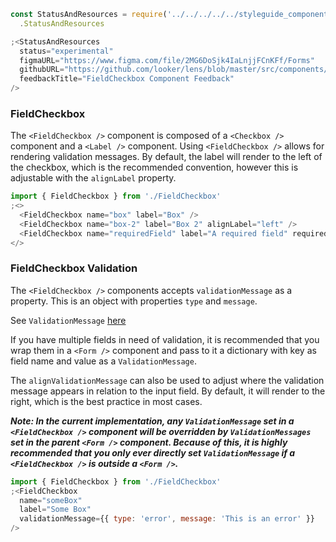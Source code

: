 ```js noeditor
const StatusAndResources = require('../../../../../styleguide_components/StatusAndResources')
  .StatusAndResources

;<StatusAndResources
  status="experimental"
  figmaURL="https://www.figma.com/file/2MG6DoSjk4IaLnjjFCnKFf/Forms"
  githubURL="https://github.com/looker/lens/blob/master/src/components/Form/Fields/FieldCheckbox.tsx"
  feedbackTitle="FieldCheckbox Component Feedback"
/>
```

### FieldCheckbox

The `<FieldCheckbox />` component is composed of a `<Checkbox />` component and a `<Label />` component. Using `<FieldCheckbox />` allows for rendering validation messages. By default, the label will render to the left of the checkbox, which is the recommended convention, however this is adjustable with the `alignLabel` property.

```js
import { FieldCheckbox } from './FieldCheckbox'
;<>
  <FieldCheckbox name="box" label="Box" />
  <FieldCheckbox name="box-2" label="Box 2" alignLabel="left" />
  <FieldCheckbox name="requiredField" label="A required field" required />
</>
```

### FieldCheckbox Validation

The `<FieldCheckbox />` components accepts `validationMessage` as a property. This is an object with properties `type` and `message`.

See `ValidationMessage` [here](/#!/ValidationMessage)

If you have multiple fields in need of validation, it is recommended that you wrap them in a `<Form />` component and pass to it a dictionary with key as field name and value as a `ValidationMessage`.

The `alignValidationMessage` can also be used to adjust where the validation message appears in relation to the input field. By default, it will render to the right, which is the best practice in most cases.

**_Note: In the current implementation, any `ValidationMessage` set in a `<FieldCheckbox />` component will be overridden by `ValidationMessages` set in the parent `<Form />` component. Because of this, it is highly recommended that you only ever directly set `ValidationMessage` if a `<FieldCheckbox />` is outside a `<Form />`._**

```js
import { FieldCheckbox } from './FieldCheckbox'
;<FieldCheckbox
  name="someBox"
  label="Some Box"
  validationMessage={{ type: 'error', message: 'This is an error' }}
/>
```
